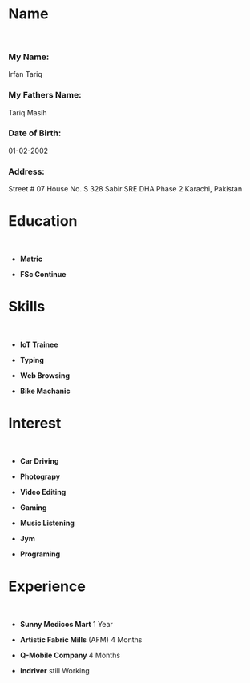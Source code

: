 # **Name**
</br>

### My Name:
Irfan Tariq
</br>

### My Fathers Name:
Tariq Masih </br>

### Date of Birth:
01-02-2002

### Address:
Street # 07 House No. S 328 Sabir SRE DHA Phase 2 Karachi, Pakistan



# **Education**
</br>

+ **Matric**

+ **FSc Continue**



# **Skills**
</br>

+ **IoT Trainee**

+ **Typing**

+ **Web Browsing**

+ **Bike Machanic**



# **Interest**
</br>


+ **Car Driving**

+ **Photograpy**

+ **Video Editing**

+ **Gaming**

+ **Music Listening**

+ **Jym**

+ **Programing**



# **Experience**
</br>

+ **Sunny Medicos Mart** 1 Year

+ **Artistic Fabric Mills** (AFM) 4 Months

+ **Q-Mobile Company** 4 Months

+ **Indriver** still Working

 




